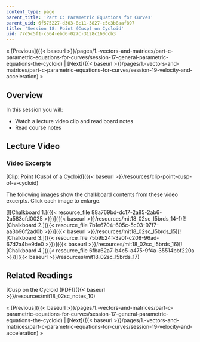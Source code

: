 ```yaml
---
content_type: page
parent_title: 'Part C: Parametric Equations for Curves'
parent_uid: 6f575227-d303-8c11-3827-c5c3b8aaf897
title: 'Session 18: Point (Cusp) on Cycloid'
uid: 77d5c5f1-c564-ebd6-027c-3128c160dcb3
---
```


« [Previous]({{< baseurl >}}/pages/1.-vectors-and-matrices/part-c-parametric-equations-for-curves/session-17-general-parametric-equations-the-cycloid) | [Next]({{< baseurl >}}/pages/1.-vectors-and-matrices/part-c-parametric-equations-for-curves/session-19-velocity-and-acceleration) »

Overview
--------

In this session you will:

*   Watch a lecture video clip and read board notes
*   Read course notes

Lecture Video
-------------

### Video Excerpts

[Clip: Point (Cusp) of a Cycloid]({{< baseurl >}}/resources/clip-point-cusp-of-a-cycloid)

The following images show the chalkboard contents from these video excerpts. Click each image to enlarge.

[![Chalkboard 1.]({{< resource_file 88a769bd-dc17-2a85-2ab6-2a583cfd0025 >}})]({{< baseurl >}}/resources/mit18_02sc_l5brds_14-1)[![Chalkboard 2.]({{< resource_file 7b1e6704-605c-5c03-97f7-aa3b96f2ad0b >}})]({{< baseurl >}}/resources/mit18_02sc_l5brds_15)[![Chalkboard 3.]({{< resource_file 75b9b24f-3a0f-c208-96ad-67d2a4be9de0 >}})]({{< baseurl >}}/resources/mit18_02sc_l5brds_16)[![Chalkboard 4.]({{< resource_file 6fba62a7-b4c5-a475-9f4a-35514bbf220a >}})]({{< baseurl >}}/resources/mit18_02sc_l5brds_17)

Related Readings
----------------

[Cusp on the Cycloid (PDF)]({{< baseurl >}}/resources/mit18_02sc_notes_10)

« [Previous]({{< baseurl >}}/pages/1.-vectors-and-matrices/part-c-parametric-equations-for-curves/session-17-general-parametric-equations-the-cycloid) | [Next]({{< baseurl >}}/pages/1.-vectors-and-matrices/part-c-parametric-equations-for-curves/session-19-velocity-and-acceleration) »